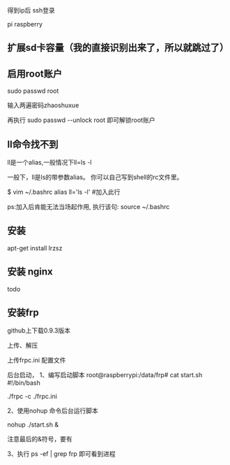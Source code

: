 
得到ip后
ssh登录

pi
raspberry

## 扩展sd卡容量（我的直接识别出来了，所以就跳过了）

## 启用root账户

sudo passwd root

输入两遍密码zhaoshuxue

再执行 sudo passwd --unlock root  即可解锁root账户

## ll命令找不到

ll是一个alias,一般情况下ll=ls -l

一般下，ll是ls的带参数alias。
你可以自己写到shell的rc文件里。

$ vim ~/.bashrc
alias ll='ls -l'   #加入此行

ps:加入后肯能无法当场起作用,
执行该句: source ~/.bashrc

## 安装

apt-get install lrzsz

## 安装 nginx
todo


## 安装frp

github上下载0.9.3版本

上传、解压

上传frpc.ini 配置文件

后台启动，
1、编写启动脚本
root@raspberrypi:/data/frp# cat start.sh 
#!/bin/bash

./frpc -c ./frpc.ini

2、使用nohup 命令后台运行脚本

nohup ./start.sh &

注意最后的&符号，要有

3、执行 ps -ef | grep frp 即可看到进程





